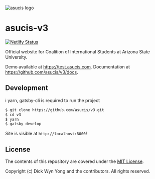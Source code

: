 ![asucis logo](https://raw.githubusercontent.com/asucis/v3/.github/master/asucis-logo.png)

# asucis-v3

[![Netlify Status](https://api.netlify.com/api/v1/badges/a63a017d-3a06-4fe1-9e26-72fef99b99cb/deploy-status)](https://app.netlify.com/sites/frosty-pasteur-f76607/deploys)

Official website for Coalition of International Students at Arizona State University.

Demo available at https://test.asucis.com. Documentation at https://github.com/asucis/v3/docs.

## Development

ℹ️ yarn, gatsby-cli is required to run the project

```sh
$ git clone https://github.com/asucis/v3.git
$ cd v3
$ yarn
$ gatsby develop
```

Site is visible at `http://localhost:8000`!

## License

The contents of this repository are covered under the [MIT License](https://raw.githubusercontent.com/asucis/v3/master/LICENSE).

Copyright (c) Dick Wyn Yong and the contributors. All rights reserved.

